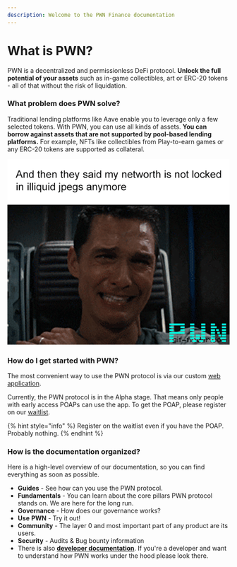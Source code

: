 ```yaml
---
description: Welcome to the PWN Finance documentation
---
```


# What is PWN?

PWN is a decentralized and permissionless DeFi protocol. **Unlock the full potential of your assets** such as in-game collectibles, art or ERC-20 tokens - all of that without the risk of liquidation.

### **What problem does PWN solve?**

Traditional lending platforms like Aave enable you to leverage only a few selected tokens. With PWN, you can use all kinds of assets. **You can borrow against assets that are not supported by pool-based lending platforms.** For example, NFTs like collectibles from Play-to-earn games or any ERC-20 tokens are supported as collateral.

![](.gitbook/assets/image.png)

### How do I get started with PWN?

The most convenient way to use the PWN protocol is via our custom [web application](https://app.pwn.finance).

Currently, the PWN protocol is in the Alpha stage. That means only people with early access POAPs can use the app. To get the POAP, please register on our [waitlist](https://pwn.finance/waitlist).

{% hint style="info" %}
Register on the waitlist even if you have the POAP. Probably nothing.
{% endhint %}

### How is the documentation organized?

Here is a high-level overview of our documentation, so you can find everything as soon as possible.

* **Guides** - See how can you use the PWN protocol.&#x20;
* **Fundamentals** - You can learn about the core pillars PWN protocol stands on. We are here for the long run.
* **Governance** - How does our governance works?
* **Use** **PWN** - Try it out!
* **Community** - The layer 0 and most important part of any product are its users.
* **Security** - Audits & Bug bounty information
* There is also [**developer documentation**](https://pwn-1.gitbook.io/developer-docs/). If you're a developer and want to understand how PWN works under the hood please look there.&#x20;
